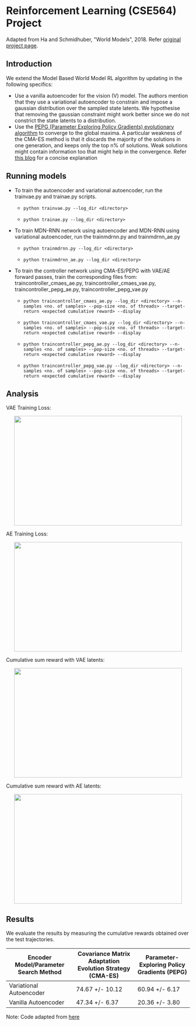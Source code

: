 # Reinforcement Learning (CSE564) Project

Adapted from Ha and Schmidhuber, "World Models", 2018. Refer [original project page](https://ctallec.github.io/world-models/).

## Introduction

We extend the Model Based World Model RL algorithm by updating in the following specifics:
- Use a vanilla autoencoder for the vision (V) model. The authors mention that they use a variational autoencoder to constrain and impose a gaussian distribution over the sampled state latents. We hypothesise that removing the gaussian constraint might work better since we do not constrict the state latents to a distribution.
- Use the [PEPG (Parameter Exploring Policy Gradients) evolutionary algorithm](http://citeseerx.ist.psu.edu/viewdoc/download;jsessionid=A64D1AE8313A364B814998E9E245B40A?doi=10.1.1.180.7104&rep=rep1&type=pdf) to converge to the global maxima. A particular weakness of the CMA-ES method is that it discards the majority of the solutions in one generation, and keeps only the top n% of solutions. Weak solutions might contain information too that might help in the convergence. Refer [this blog](http://blog.otoro.net/2017/10/29/visual-evolution-strategies/) for a concise explanation

## Running models

- To train the autoencoder and variational autoencoder, run the trainvae.py and trainae.py scripts.

  - ```python trainvae.py --log_dir <directory>```

  - ```python trainae.py --log_dir <directory>```

- To train MDN-RNN network using autoencoder and MDN-RNN using variational autoencoder, run the trainmdrnn.py and trainmdrnn_ae.py

  - ```python trainmdrnn.py --log_dir <directory>```

  - ```python trainmdrnn_ae.py --log_dir <directory>```

- To train the controller network using CMA-ES/PEPG with VAE/AE forward passes, train the corresponding files from: 
traincontroller_cmaes_ae.py, traincontroller_cmaes_vae.py, traincontroller_pepg_ae.py, traincontroller_pepg_vae.py

  - ```python traincontroller_cmaes_ae.py --log_dir <directory> --n-samples <no. of samples> --pop-size <no. of threads> --target-return <expected cumulative reward> --display```

  - ```python traincontroller_cmaes_vae.py --log_dir <directory> --n-samples <no. of samples> --pop-size <no. of threads> --target-return <expected cumulative reward> --display```

  - ```python traincontroller_pepg_ae.py --log_dir <directory> --n-samples <no. of samples> --pop-size <no. of threads> --target-return <expected cumulative reward> --display```

  - ```python traincontroller_pepg_vae.py --log_dir <directory> --n-samples <no. of samples> --pop-size <no. of threads> --target-return <expected cumulative reward> --display```

## Analysis

VAE Training Loss:

<p align="center">
  <img width="460" height="300" src="images/vae_loss.jpg">
</p>

AE Training Loss:
<p align="center">
  <img width="460" height="300" src="images/ae_loss.jpg">
</p>

Cumulative sum reward with VAE latents:
<p align="center">
  <img width="460" height="300" src="images/vae_cum_sum.jpg">
</p>

Cumulative sum reward with AE latents:
<p align="center">
  <img width="460" height="300" src="images/ae_cum_sum.jpg">
</p>

## Results

We evaluate the results by measuring the cumulative rewards obtained over the test trajectories.

Encoder Model/Parameter Search Method | Covariance Matrix Adaptation Evolution Strategy (CMA-ES) | Parameter-Exploring Policy Gradients (PEPG)
------------ | ------------- | -------------
Variational Autoencoder | 74.67 +/- 10.12 | 60.94 +/- 6.17 
 Vanilla Autoencoder | 47.34 +/- 6.37 | 20.36 +/- 3.80


Note: Code adapted from [here](https://github.com/ctallec/world-models)
